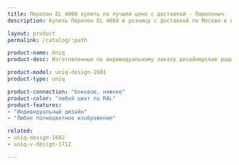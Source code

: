 ```yaml
---
title: Поролон EL 4060 купить по лучшей цене с доставкой - Поролоныч
description: Купить Поролон EL 4060 в розницу с доставкой по Москве в интернет-магазине Поролоныча.

layout: product
permalink: /catalog/:path

product-name: Uniq
product-desc: Изготовленные по индивидуальному заказу дизайнерские радиаторы COPPERI Uniq с полноцветными изображениями на передней панели позволят Вам воплотить в жизнь самые смелые и оригинальные проекты интерьеров. Творите! Ваша фантазия не ограничена.

product-model: uniq-design-1601
product-type: uniq

product-connection: "боковое, нижнее"
product-color: "любой цвет по RAL"
product-features:
- "Индивидуальный дизайн"
- "Любое полноцветное изображение"

related:
- uniq-design-1602
- uniq-v-design-1712

---
```

